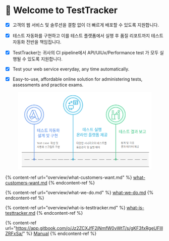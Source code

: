 # 👋 Welcome to TestTracker



* [x] 고객의 웹 서비스 및 솔루션을 결함 없이 더 빠르게 배포할 수 있도록 지원합니다.
* [x] 테스트 자동화를 구현하고 이를 테스트 플랫폼에서 실행 후 품질 리포트까지 테스트 자동화 전반을 책임집니다.
* [x] TestTracker는 귀사의 CI pipeline에서 API/UIUx/Performance test 가 모두 실행될 수 있도록 지원합니다.
* [x] Test your web service everyday, any time automatically.
* [x] Easy-to-use, affordable online solution for administering tests, assessments and practice exams.



<figure><img src=".gitbook/assets/image.png" alt=""><figcaption></figcaption></figure>





{% content-ref url="overview/what-customers-want.md" %}
[what-customers-want.md](overview/what-customers-want.md)
{% endcontent-ref %}

{% content-ref url="overview/what-we-do.md" %}
[what-we-do.md](overview/what-we-do.md)
{% endcontent-ref %}

{% content-ref url="overview/what-is-testtracker.md" %}
[what-is-testtracker.md](overview/what-is-testtracker.md)
{% endcontent-ref %}

{% content-ref url="https://app.gitbook.com/o/Jz2ZCXJfF2jNmfW0vWtT/s/gKF3fxRgeUFIllZRFxSa/" %}
[Manual](https://app.gitbook.com/o/Jz2ZCXJfF2jNmfW0vWtT/s/gKF3fxRgeUFIllZRFxSa/)
{% endcontent-ref %}

